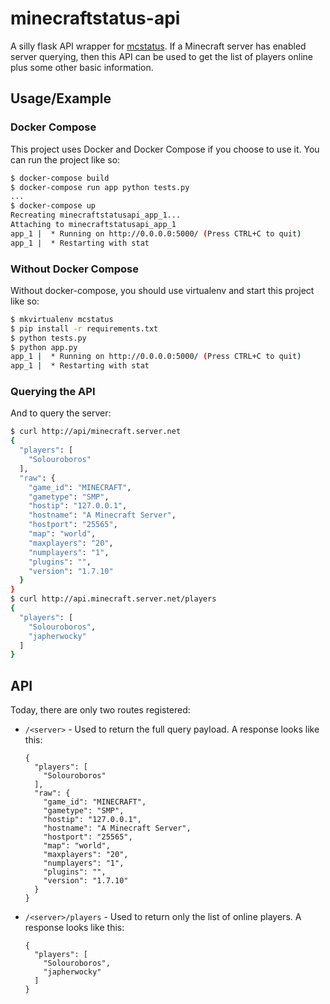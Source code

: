 # minecraftstatus-api

A silly flask API wrapper for
[mcstatus](https://github.com/Dinnerbone/mcstatus). If a Minecraft server has
enabled server querying, then this API can be used to get the list of players
online plus some other basic information.

## Usage/Example

### Docker Compose

This project uses Docker and Docker Compose if you choose to use it. You can
run the project like so:

```bash
$ docker-compose build
$ docker-compose run app python tests.py
...
$ docker-compose up
Recreating minecraftstatusapi_app_1...
Attaching to minecraftstatusapi_app_1
app_1 |  * Running on http://0.0.0.0:5000/ (Press CTRL+C to quit)
app_1 |  * Restarting with stat
```

### Without Docker Compose

Without docker-compose, you should use virtualenv and start this project like so:

```bash
$ mkvirtualenv mcstatus
$ pip install -r requirements.txt
$ python tests.py
$ python app.py
app_1 |  * Running on http://0.0.0.0:5000/ (Press CTRL+C to quit)
app_1 |  * Restarting with stat
```

### Querying the API

And to query the server:

```bash
$ curl http://api/minecraft.server.net
{
  "players": [
    "Solouroboros"
  ],
  "raw": {
    "game_id": "MINECRAFT",
    "gametype": "SMP",
    "hostip": "127.0.0.1",
    "hostname": "A Minecraft Server",
    "hostport": "25565",
    "map": "world",
    "maxplayers": "20",
    "numplayers": "1",
    "plugins": "",
    "version": "1.7.10"
  }
}
$ curl http://api.minecraft.server.net/players
{
  "players": [
    "Solouroboros",
    "japherwocky"
  ]
}
```

## API

Today, there are only two routes registered:

* `/<server>` - Used to return the full query payload. A response looks like this:

    ```
    {
      "players": [
        "Solouroboros"
      ],
      "raw": {
        "game_id": "MINECRAFT",
        "gametype": "SMP",
        "hostip": "127.0.0.1",
        "hostname": "A Minecraft Server",
        "hostport": "25565",
        "map": "world",
        "maxplayers": "20",
        "numplayers": "1",
        "plugins": "",
        "version": "1.7.10"
      }
    }
    ```

* `/<server>/players` - Used to return only the list of online players. A response looks like this:

    ```
    {
      "players": [
        "Solouroboros",
        "japherwocky"
      ]
    }
    ```

